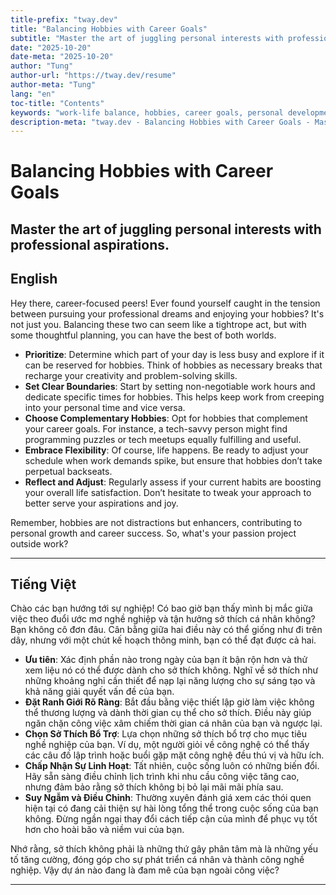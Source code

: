 ```yaml
---
title-prefix: "tway.dev"
title: "Balancing Hobbies with Career Goals"
subtitle: "Master the art of juggling personal interests with professional aspirations."
date: "2025-10-20"
date-meta: "2025-10-20"
author: "Tung"
author-url: "https://tway.dev/resume"
author-meta: "Tung"
lang: "en"
toc-title: "Contents"
keywords: "work-life balance, hobbies, career goals, personal development, life skills"
description-meta: "tway.dev - Balancing Hobbies with Career Goals - Master the art of juggling personal interests with professional aspirations."
---
```


# Balancing Hobbies with Career Goals
## Master the art of juggling personal interests with professional aspirations.

## English
Hey there, career-focused peers! Ever found yourself caught in the tension between pursuing your professional dreams and enjoying your hobbies? It's not just you. Balancing these two can seem like a tightrope act, but with some thoughtful planning, you can have the best of both worlds.

- **Prioritize**: Determine which part of your day is less busy and explore if it can be reserved for hobbies. Think of hobbies as necessary breaks that recharge your creativity and problem-solving skills.
- **Set Clear Boundaries**: Start by setting non-negotiable work hours and dedicate specific times for hobbies. This helps keep work from creeping into your personal time and vice versa.
- **Choose Complementary Hobbies**: Opt for hobbies that complement your career goals. For instance, a tech-savvy person might find programming puzzles or tech meetups equally fulfilling and useful.
- **Embrace Flexibility**: Of course, life happens. Be ready to adjust your schedule when work demands spike, but ensure that hobbies don’t take perpetual backseats.
- **Reflect and Adjust**: Regularly assess if your current habits are boosting your overall life satisfaction. Don’t hesitate to tweak your approach to better serve your aspirations and joy.

Remember, hobbies are not distractions but enhancers, contributing to personal growth and career success. So, what's your passion project outside work?

---

## Tiếng Việt
Chào các bạn hướng tới sự nghiệp! Có bao giờ bạn thấy mình bị mắc giữa việc theo đuổi ước mơ nghề nghiệp và tận hưởng sở thích cá nhân không? Bạn không cô đơn đâu. Cân bằng giữa hai điều này có thể giống như đi trên dây, nhưng với một chút kế hoạch thông minh, bạn có thể đạt được cả hai.

- **Ưu tiên**: Xác định phần nào trong ngày của bạn ít bận rộn hơn và thử xem liệu nó có thể được dành cho sở thích không. Nghĩ về sở thích như những khoảng nghỉ cần thiết để nạp lại năng lượng cho sự sáng tạo và khả năng giải quyết vấn đề của bạn.
- **Đặt Ranh Giới Rõ Ràng**: Bắt đầu bằng việc thiết lập giờ làm việc không thể thương lượng và dành thời gian cụ thể cho sở thích. Điều này giúp ngăn chặn công việc xâm chiếm thời gian cá nhân của bạn và ngược lại.
- **Chọn Sở Thích Bổ Trợ**: Lựa chọn những sở thích bổ trợ cho mục tiêu nghề nghiệp của bạn. Ví dụ, một người giỏi về công nghệ có thể thấy các câu đố lập trình hoặc buổi gặp mặt công nghệ đều thú vị và hữu ích.
- **Chấp Nhận Sự Linh Hoạt**: Tất nhiên, cuộc sống luôn có những biến đổi. Hãy sẵn sàng điều chỉnh lịch trình khi nhu cầu công việc tăng cao, nhưng đảm bảo rằng sở thích không bị bỏ lại mãi mãi phía sau.
- **Suy Ngẫm và Điều Chỉnh**: Thường xuyên đánh giá xem các thói quen hiện tại có đang cải thiện sự hài lòng tổng thể trong cuộc sống của bạn không. Đừng ngần ngại thay đổi cách tiếp cận của mình để phục vụ tốt hơn cho hoài bão và niềm vui của bạn.

Nhớ rằng, sở thích không phải là những thứ gây phân tâm mà là những yếu tố tăng cường, đóng góp cho sự phát triển cá nhân và thành công nghề nghiệp. Vậy dự án nào đang là đam mê của bạn ngoài công việc?

---